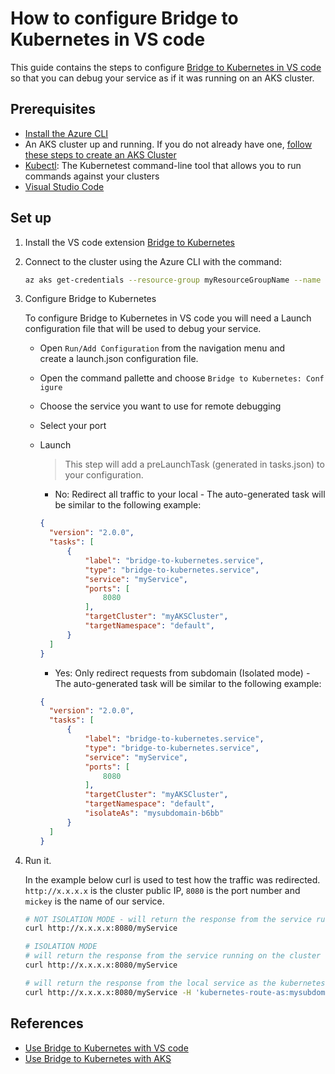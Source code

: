 # How to configure Bridge to Kubernetes in VS code

This guide contains the steps to configure [Bridge to Kubernetes in VS code](https://code.visualstudio.com/docs/containers/bridge-to-kubernetes) so that you can debug your service as if it was running on an AKS cluster.

## Prerequisites

- [Install the Azure CLI](https://docs.microsoft.com/en-us/cli/azure/install-azure-cli)
- An AKS cluster up and running. If you do not already have one, [follow these steps to create an AKS Cluster](https://docs.microsoft.com/en-us/azure/aks/kubernetes-walkthrough)
- [Kubectl](https://kubernetes.io/docs/tasks/tools/install-kubectl/): The Kubernetest command-line tool that allows you to run commands against your  clusters
- [Visual Studio Code](https://code.visualstudio.com/)

## Set up

1. Install the VS code extension [Bridge to Kubernetes](https://marketplace.visualstudio.com/items?itemName=mindaro.mindaro)

2. Connect to the cluster using the Azure CLI with the command:

    ```bash
    az aks get-credentials --resource-group myResourceGroupName --name myAKSCluster
    ```

3. Configure Bridge to Kubernetes

    To configure Bridge to Kubernetes in VS code you will need a Launch configuration file that will be used to debug your service.

    - Open `Run/Add Configuration` from the navigation menu and create a launch.json configuration file.
    - Open the command pallette and choose `Bridge to Kubernetes: Configure`
    - Choose the service you want to use for remote debugging
    - Select your port
    - Launch
      > This step will add a preLaunchTask (generated in tasks.json) to your configuration.
      - No: Redirect all traffic to your local - The auto-generated task will be similar to the following example:

      ```json
      {
        "version": "2.0.0",
        "tasks": [
            {
                "label": "bridge-to-kubernetes.service",
                "type": "bridge-to-kubernetes.service",
                "service": "myService",
                "ports": [
                    8080
                ],
                "targetCluster": "myAKSCluster",
                "targetNamespace": "default",
            }
        ]
      }
      ```

      - Yes: Only redirect requests from subdomain (Isolated mode) - The auto-generated task will be similar to the following example:

      ```json
      {
        "version": "2.0.0",
        "tasks": [
            {
                "label": "bridge-to-kubernetes.service",
                "type": "bridge-to-kubernetes.service",
                "service": "myService",
                "ports": [
                    8080
                ],
                "targetCluster": "myAKSCluster",
                "targetNamespace": "default",
                "isolateAs": "mysubdomain-b6bb"
            }
        ]
      }
      ```

4. Run it.

   In the example below curl is used to test how the traffic was redirected. `http://x.x.x.x` is the cluster public IP, `8080` is the port number and `mickey` is the name of our service.

   ```bash
   # NOT ISOLATION MODE - will return the response from the service running locally
   curl http://x.x.x.x:8080/myService 

   # ISOLATION MODE
   # will return the response from the service running on the cluster
   curl http://x.x.x.x:8080/myService 

   # will return the response from the local service as the kubernetes-route-as header is set
   curl http://x.x.x.x:8080/myService -H 'kubernetes-route-as:mysubdomain-b6bb' 
   ```

## References

- [Use Bridge to Kubernetes with VS code](https://code.visualstudio.com/docs/containers/bridge-to-kubernetes)
- [Use Bridge to Kubernetes with AKS](https://code.visualstudio.com/docs/containers/bridge-to-kubernetes-aks)